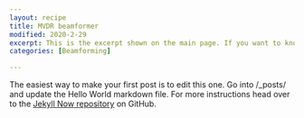 ```yaml
---
layout: recipe
title: MVDR beamformer
modified: 2020-2-29
excerpt: This is the excerpt shown on the main page. If you want to know more, click here.
categories: [Beamforming]

---
```



The easiest way to make your first post is to edit this one. Go into /_posts/ and update the Hello World markdown file. For more instructions head over to the [Jekyll Now repository](https://github.com/barryclark/jekyll-now) on GitHub.
